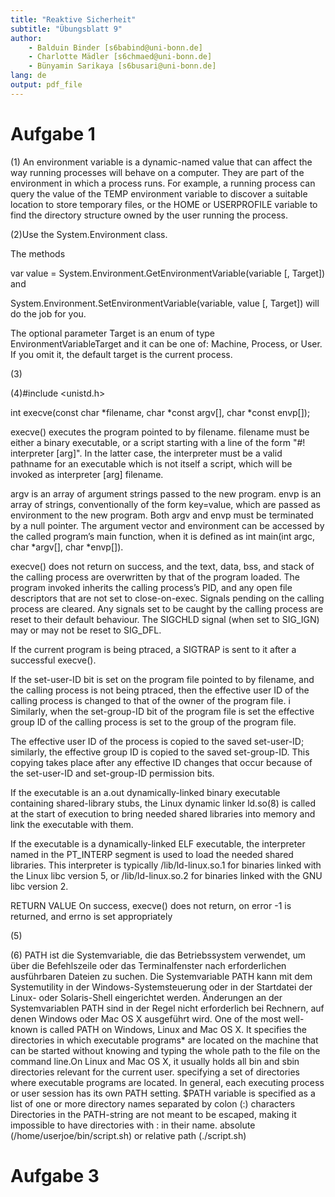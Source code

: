 ```yaml
---
title: "Reaktive Sicherheit"
subtitle: "Übungsblatt 9"
author: 
	- Balduin Binder [s6babind@uni-bonn.de]
	- Charlotte Mädler [s6chmaed@uni-bonn.de]
	- Bünyamin Sarikaya [s6busari@uni-bonn.de]
lang: de
output: pdf_file
---
```


# Aufgabe 1

(1) An environment variable is a dynamic-named value that can affect the way running processes will behave on a computer. They are part of the environment in which a process runs. For example, a running process can query the value of the TEMP environment variable to discover a suitable location to store temporary files, or the HOME or USERPROFILE variable to find the directory structure owned by the user running the process.

(2)Use the System.Environment class.

The methods

var value = System.Environment.GetEnvironmentVariable(variable [, Target])
and

System.Environment.SetEnvironmentVariable(variable, value [, Target])
will do the job for you.

The optional parameter Target is an enum of type EnvironmentVariableTarget and it can be one of: Machine, Process, or User. If you omit it, the default target is the current process.

(3)

(4)#include <unistd.h> 

int execve(const char *filename, char *const argv[], char *const envp[]);

execve() executes the program pointed to by filename. filename must be either a binary executable, or a script starting with a line of the form "#! interpreter [arg]". In the latter case, the interpreter must be a valid pathname for an executable which is not itself a script, which will be invoked as interpreter [arg] filename.

argv is an array of argument strings passed to the new program. envp is an array of strings, conventionally of the form key=value, which are passed as environment to the new program. Both argv and envp must be terminated by a null pointer. The argument vector and environment can be accessed by the called program’s main function, when it is defined as int main(int argc, char *argv[], char *envp[]).

execve() does not return on success, and the text, data, bss, and stack of the calling process are overwritten by that of the program loaded. The program invoked inherits the calling process’s PID, and any open file descriptors that are not set to close-on-exec. Signals pending on the calling process are cleared. Any signals set to be caught by the calling process are reset to their default behaviour. The SIGCHLD signal (when set to SIG_IGN) may or may not be reset to SIG_DFL.

If the current program is being ptraced, a SIGTRAP is sent to it after a successful execve().

If the set-user-ID bit is set on the program file pointed to by filename, and the calling process is not being ptraced, then the effective user ID of the calling process is changed to that of the owner of the program file. i Similarly, when the set-group-ID bit of the program file is set the effective group ID of the calling process is set to the group of the program file.

The effective user ID of the process is copied to the saved set-user-ID; similarly, the effective group ID is copied to the saved set-group-ID. This copying takes place after any effective ID changes that occur because of the set-user-ID and set-group-ID permission bits.

If the executable is an a.out dynamically-linked binary executable containing shared-library stubs, the Linux dynamic linker ld.so(8) is called at the start of execution to bring needed shared libraries into memory and link the executable with them.

If the executable is a dynamically-linked ELF executable, the interpreter named in the PT_INTERP segment is used to load the needed shared libraries. This interpreter is typically /lib/ld-linux.so.1 for binaries linked with the Linux libc version 5, or /lib/ld-linux.so.2 for binaries linked with the GNU libc version 2.

RETURN VALUE
On success, execve() does not return, on error -1 is returned, and errno is set appropriately

(5)

(6)
PATH ist die Systemvariable, die das Betriebssystem verwendet, um über die Befehlszeile oder das Terminalfenster nach erforderlichen ausführbaren Dateien zu suchen.
Die Systemvariable PATH kann mit dem Systemutility in der Windows-Systemsteuerung oder in der Startdatei der Linux- oder Solaris-Shell eingerichtet werden.
Änderungen an der Systemvariablen PATH sind in der Regel nicht erforderlich bei Rechnern, auf denen Windows oder Mac OS X ausgeführt wird.
One of the most well-known is called PATH on Windows, Linux and Mac OS X. It specifies the directories in which executable programs* are located on the machine that can be started without knowing and typing the whole path to the file on the command line.On Linux and Mac OS X, it usually holds all bin and sbin directories relevant for the current user.
specifying a set of directories where executable programs are located. In general, each executing process or user session has its own PATH setting.
 $PATH variable is specified as a list of one or more directory names separated by colon (:) characters
 Directories in the PATH-string are not meant to be escaped, making it impossible to have directories with : in their name. 
 absolute (/home/userjoe/bin/script.sh) or relative path (./script.sh) 
 
 # Aufgabe 3

           
